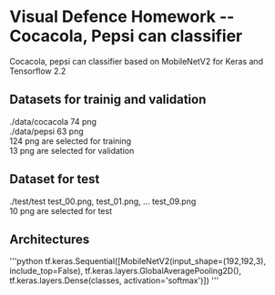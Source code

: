 # Visual Defence Homework -- Cocacola, Pepsi can classifier
Cocacola, pepsi can classifier based on MobileNetV2 for Keras and Tensorflow 2.2
## Datasets for trainig and validation
./data/cocacola 74 png  
./data/pepsi 63 png  
124 png are selected for training  
 13 png are selected for validation  
## Dataset for test
./test/test test_00.png, test_01.png, ... test_09.png  
10 png are selected for test  
## Architectures
'''python
tf.keras.Sequential([MobileNetV2(input_shape=(192,192,3), include_top=False), tf.keras.layers.GlobalAveragePooling2D(), tf.keras.layers.Dense(classes, activation='softmax')])
'''
